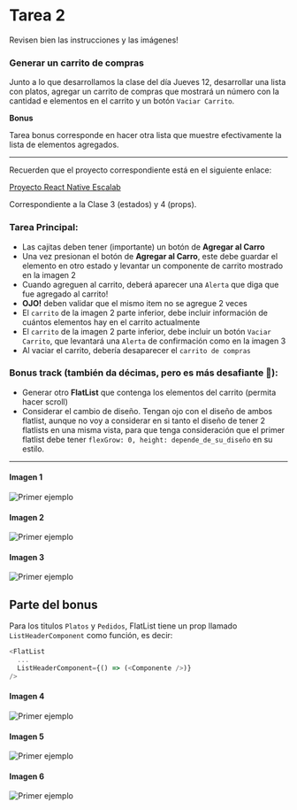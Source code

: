 # Tarea 2

Revisen bien las instrucciones y las imágenes!

### Generar un carrito de compras

Junto a lo que desarrollamos la clase del día Jueves 12, desarrollar una lista con platos, agregar un carrito de compras que mostrará un número con la cantidad e elementos en el carrito y un botón `Vaciar Carrito`.

**Bonus**

Tarea bonus corresponde en hacer otra lista que muestre efectivamente la lista de elementos agregados.

---

Recuerden que el proyecto correspondiente está en el siguiente enlace:

[Proyecto React Native Escalab](https://github.com/JuliusEscalab/react_native_gen1_3_11_20)

Correspondiente a la Clase 3 (estados) y 4 (props).

### Tarea Principal:

- Las cajitas deben tener (importante) un botón de **Agregar al Carro**
- Una vez presionan el botón de **Agregar al Carro**, este debe guardar el elemento en otro estado y levantar un componente de carrito mostrado en la imagen 2
- Cuando agreguen al carrito, deberá aparecer una `Alerta` que diga que fue agregado al carrito!
- **OJO!** deben validar que el mismo item no se agregue 2 veces
- El `carrito` de la imagen 2 parte inferior, debe incluir información de cuántos elementos hay en el carrito actualmente
- El `carrito` de la imagen 2 parte inferior, debe incluir un botón `Vaciar Carrito`, que levantará una `Alerta` de confirmación como en la imagen 3
- Al vaciar el carrito, debería desaparecer el `carrito de compras`

### Bonus track (también da décimas, pero es más desafiante 👀):

- Generar otro **FlatList** que contenga los elementos del carrito (permita hacer scroll)
- Considerar el cambio de diseño. Tengan ojo con el diseño de ambos flatlist, aunque no voy a considerar en si tanto el diseño de tener 2 flatlists en una misma vista, para que tenga consideración que el primer flatlist debe tener `flexGrow: 0, height: depende_de_su_diseño` en su estilo.

---

#### Imagen 1
![Primer ejemplo](./1.png)

#### Imagen 2
![Primer ejemplo](./2.png)

#### Imagen 3
![Primer ejemplo](./3.png)

## Parte del bonus

Para los titulos `Platos` y `Pedidos`, FlatList tiene un prop llamado `ListHeaderComponent` como función, es decir:

```js
<FlatList
  ...
  ListHeaderComponent={() => (<Componente />)}
/>
```

#### Imagen 4
![Primer ejemplo](./4.png)

#### Imagen 5
![Primer ejemplo](./5.png)

#### Imagen 6
![Primer ejemplo](./6.png)